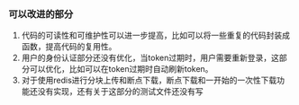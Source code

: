 <h3>可以改进的部分</h3>

1. 代码的可读性和可维护性可以进一步提高，比如可以将一些重复的代码封装成函数，提高代码的复用性。
2. 用户的身份认证部分还没有优化，当token过期时，用户需要重新登录，这部分可以优化，比如可以在token过期时自动刷新token。
4. 对于使用redis进行分块上传和断点下载，断点下载和一开始的一次性下载功能还没有实现，还有关于这部分的测试文件还没有写